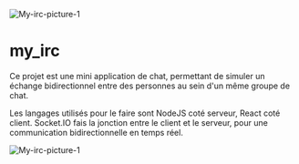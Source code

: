 ![My-irc-picture-1](https://user-images.githubusercontent.com/56683920/86962390-18c97380-c163-11ea-9daf-c682edd88956.png)


# my_irc
Ce projet est une mini application de chat, permettant de simuler un échange bidirectionnel entre des personnes au sein d'un même groupe de chat.

Les langages utilisés pour le faire sont
  NodeJS coté serveur, 
  React coté client.
  Socket.IO fais la jonction entre le client et le serveur, pour une communication bidirectionnelle en temps réel.

![My-irc-picture-1](https://user-images.githubusercontent.com/56683920/86962390-18c97380-c163-11ea-9daf-c682edd88956.png)
